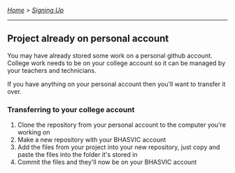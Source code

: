 *[Home](../README.md) > [Signing Up](./personalAccount.md)*

---

## Project already on personal account
You may have already stored some work on a personal github account. College work needs to be on your college account so it can be managed by your teachers and technicians.

If you have anything on your personal account then you'll want to transfer it over.

### Transferring to your college account
1. Clone the repository from your personal account to the computer you're working on
2. Make a new repository with your BHASVIC account
3. Add the files from your project into your new repository, just copy and paste the files into the folder it's stored in
4. Commit the files and they'll now be on your BHASVIC account